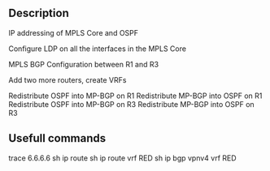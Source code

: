 ## Description

IP addressing of MPLS Core and OSPF

Configure LDP on all the interfaces in the MPLS Core


MPLS BGP Configuration between R1 and R3

Add two more routers, create VRFs

Redistribute OSPF into MP-BGP on R1
Redistribute MP-BGP into OSPF on R1
Redistribute OSPF into MP-BGP on R3
Redistribute MP-BGP into OSPF on R3


## Usefull commands

trace 6.6.6.6
sh ip route
sh ip route vrf RED
sh ip bgp vpnv4 vrf RED